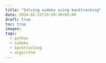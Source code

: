 ```yaml
---
title: "Solving sudoku using backtracking"
date: 2024-02-22T15:59:30+02:00
draft: true
toc: true
images:
tags:
  - python
  - sudoku
  - backtracking
  - algorithm
---
```




